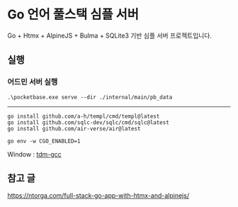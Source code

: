 # Go 언어 풀스택 심플 서버

Go + Htmx + AlpineJS + Bulma + SQLite3 기반 심플 서버 프로젝트입니다.

## 실행

### 어드민 서버 실행

```shell
.\pocketbase.exe serve --dir ./internal/main/pb_data
```

---

```shell
go install github.com/a-h/templ/cmd/templ@latest
go install github.com/sqlc-dev/sqlc/cmd/sqlc@latest
go install github.com/air-verse/air@latest
```

```shell
go env -w CGO_ENABLED=1
```

Window : [tdm-gcc](https://jmeubank.github.io/tdm-gcc/)

## 참고 글

https://ntorga.com/full-stack-go-app-with-htmx-and-alpinejs/
